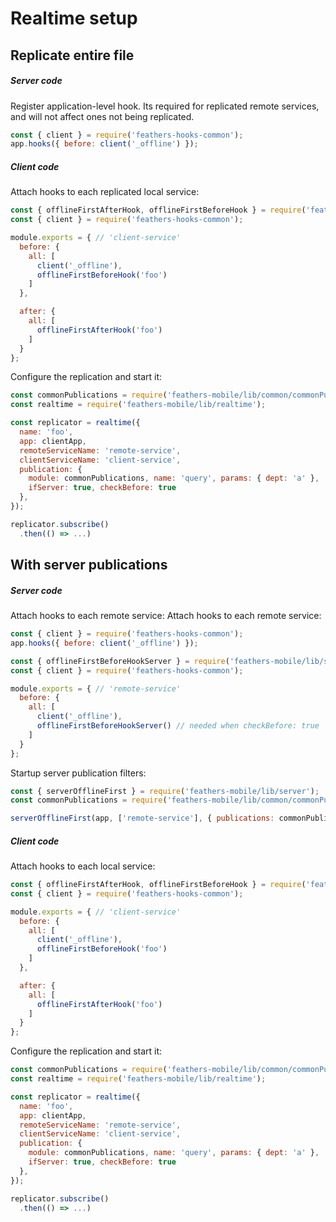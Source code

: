 # Realtime setup

## Replicate entire file

##### Server code

Register application-level hook.
Its required for replicated remote services,
and will not affect ones not being replicated.
```javascript
const { client } = require('feathers-hooks-common');
app.hooks({ before: client('_offline') });
```

##### Client code

Attach hooks to each replicated local service:
```javascript
const { offlineFirstAfterHook, offlineFirstBeforeHook } = require('feathers-mobile');
const { client } = require('feathers-hooks-common');

module.exports = { // 'client-service'
  before: {
    all: [
      client('_offline'),
      offlineFirstBeforeHook('foo')
    ]
  },

  after: {
    all: [
      offlineFirstAfterHook('foo')
    ]
  }
};
```

Configure the replication and start it:
```javascript
const commonPublications = require('feathers-mobile/lib/common/commonPublications');
const realtime = require('feathers-mobile/lib/realtime');

const replicator = realtime({
  name: 'foo',
  app: clientApp,
  remoteServiceName: 'remote-service',
  clientServiceName: 'client-service',
  publication: {
    module: commonPublications, name: 'query', params: { dept: 'a' },
    ifServer: true, checkBefore: true
  },
});

replicator.subscribe()
  .then(() => ...)
```



## With server publications

##### Server code

Attach hooks to each remote service:
Attach hooks to each remote service:
```javascript
const { client } = require('feathers-hooks-common');
app.hooks({ before: client('_offline') });
```

```javascript
const { offlineFirstBeforeHookServer } = require('feathers-mobile/lib/server');
const { client } = require('feathers-hooks-common');

module.exports = { // 'remote-service'
  before: {
    all: [
      client('_offline'),
      offlineFirstBeforeHookServer() // needed when checkBefore: true
    ]
  }
};
```

Startup server publication filters:
```javascript
const { serverOfflineFirst } = require('feathers-mobile/lib/server');
const commonPublications = require('feathers-mobile/lib/common/commonPublications');

serverOfflineFirst(app, ['remote-service'], { publications: commonPublications });
```


##### Client code

Attach hooks to each local service:
```javascript
const { offlineFirstAfterHook, offlineFirstBeforeHook } = require('feathers-mobile');
const { client } = require('feathers-hooks-common');

module.exports = { // 'client-service'
  before: {
    all: [
      client('_offline'),
      offlineFirstBeforeHook('foo')
    ]
  },

  after: {
    all: [
      offlineFirstAfterHook('foo')
    ]
  }
};
```

Configure the replication and start it:
```javascript
const commonPublications = require('feathers-mobile/lib/common/commonPublications');
const realtime = require('feathers-mobile/lib/realtime');

const replicator = realtime({
  name: 'foo',
  app: clientApp,
  remoteServiceName: 'remote-service',
  clientServiceName: 'client-service',
  publication: {
    module: commonPublications, name: 'query', params: { dept: 'a' },
    ifServer: true, checkBefore: true
  },
});

replicator.subscribe()
  .then(() => ...)
```
